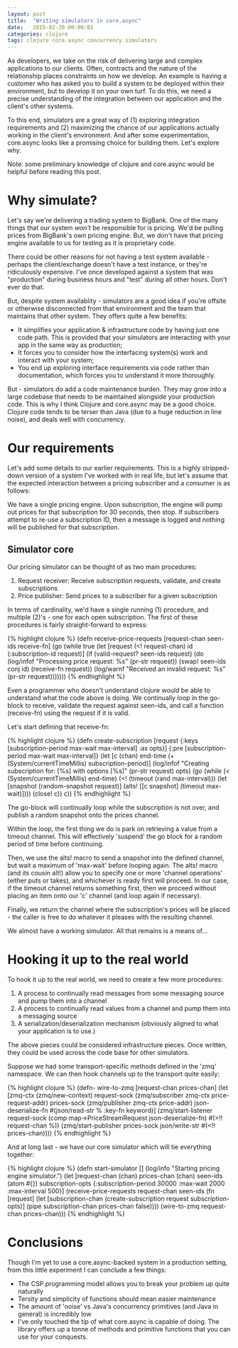 ```yaml
---
layout: post
title:  "Writing simulators in core.async"
date:   2015-02-20 00:00:01
categories: clojure
tags: clojure core.async concurrency simulators
---
```


As developers, we take on the risk of delivering large and complex applications to our
clients. Often, contracts and the nature of the relationship places constraints on how we
develop. An example is having a customer who has asked you to build a system to be deployed within
their environment, but to develop it on your own turf. To do this, we need a precise understanding
of the integration between our application and the client's other systems.

To this end, simulators are a great way of (1) exploring integration requirements and (2) maximizing
the chance of our applications actually working in the client's environment. And after some
experimentation, core.async looks like a promising choice for building them. Let's explore why.

Note: some preliminary knowledge of clojure and core.async would be helpful before reading this post.

# Why simulate?

Let's say we're delivering a trading system to BigBank. One of the many things that our system
_won't_ be responsible for is pricing. We'd be pulling prices from BigBank's own pricing
engine. But, we don't have that pricing engine available to us for testing as it is proprietary
code.

There could be other reasons for not having a test system available - perhaps the client/exchange
doesn't have a test instance, or they're ridiculously expensive. I've once developed against a
system that was "production" during business hours and "test" during all other hours. Don't ever do
that.

But, despite system availablity - simulators are a good idea if you're offsite or otherwise
disconnected from that environment and the team that maintains that other system. They offers quite
a few benefits:

* It simplifies your application & infrastructure code by having just one code path. This is
  provided that your simulators are interacting with your app in the same way as production;
* It forces you to consider how the interfacing system(s) work and interact with your system;
* You end up exploring interface requirements via code rather than documentation, which forces you
  to understand it more thoroughly.

But - simulators do add a code maintenance burden. They may grow into a large codebase that needs to
be maintained alongside your production code. This is why I think Clojure and core.async may be a
good choice. Clojure code tends to be terser than Java (due to a huge reduction in line noise), and
deals well with concurrency.

# Our requirements

Let's add some details to our earlier requirements. This is a highly stripped-down version of a
system I've worked with in real life, but let's assume that the expected interaction between a
pricing subscriber and a consumer is as follows:

We have a single pricing engine. Upon subscription, the engine will pump out prices for that
subscription for 30 seconds, then stop. If subscribers attempt to re-use a subscription ID, then a
message is logged and nothing will be published for that subscription.

## Simulator core

Our pricing simulator can be thought of as two main procedures:

1. Request receiver: Receive subscription requests, validate, and create subscriptions
2. Price publisher: Send prices to a subscriber for a given subscription

In terms of cardinality, we'd have a single running (1) procedure, and multiple (2)'s - one for each
open subscription. The first of these procedures is fairly straight-forward to express:

{% highlight clojure %}
(defn receive-price-requests
  [request-chan seen-ids receive-fn]
  (go
   (while true
     (let [request (<! request-chan)
           id (:subscription-id request)] 
       (if (valid-request? seen-ids request)
         (do
           (log/infof "Processing price request: %s" (pr-str request))
           (swap! seen-ids conj id)
           (receive-fn request))
         (log/warnf "Received an invalid request: %s" (pr-str request)))))))
{% endhighlight %}

Even a programmer who doesn't understand clojure would be able to understand what the code above is
doing. We continually loop in the go-block to receive, validate the request against seen-ids, and
call a function (receive-fn) using the request if it is valid.

Let's start defining that receive-fn:

{% highlight clojure %}
(defn create-subscription
  [request {:keys [subscription-period max-wait max-interval] :as opts}]
  {:pre [subscription-period max-wait max-interval]}
  (let [c (chan)
        end-time (+ (System/currentTimeMillis) subscription-period)]
    (log/infof "Creating subscription for: [%s] with options [%s]" (pr-str request) opts)
    (go
     (while (< (System/currentTimeMillis) end-time)
       (<! (timeout (rand max-interval)))
       (let [snapshot (random-snapshot request)]
         (alts! [[c snapshot]
                 (timeout max-wait)])))
     (close! c))
    c))
{% endhighlight %}

The go-block will continually loop while the subscription is not over, and publish a random snapshot
onto the prices channel. 

Within the loop, the first thing we do is park on retrieving a value from a timeout channel. This
will effectively 'suspend' the go block for a random period of time before continuing.

Then, we use the alts! macro to send a snapshot into the defined channel, but wait a maximum of
'max-wait' before looping again. The alts! macro (and its cousin alt!) allow you to specify one or
more 'channel operations' (either puts or takes), and whichever is ready first will proceed. In our
case, if the timeout channel returns something first, then we proceed without placing an item onto
our 'c' channel (and loop again if necessary).
  
Finally, we return the channel where the subscription's prices will be placed - the caller is free
to do whatever it pleases with the resulting channel.

We almost have a working simulator. All that remains is a means of...

# Hooking it up to the real world

To hook it up to the real world, we need to create a few more procedures:

1. A process to continually read messages from some messaging source and pump them into a channel
2. A process to continually read values from a channel and pump them into a messaging source
3. A serialization/deserialization mechanism (obviously aligned to what your application is to use.)

The above pieces could be considered infrastructure pieces. Once written, they could be used across
the code base for other simulators.

Suppose we had some transport-specific methods defined in the 'zmq' namespace. We can then hook
channels up to the transport quite easily:

{% highlight clojure %}
(defn- wire-to-zmq
  [request-chan prices-chan]
  (let [zmq-ctx (zmq/new-context)
        request-sock (zmq/subscriber zmq-ctx price-request-addr)
        prices-sock (zmq/publisher zmq-ctx price-addr)
        json-deserialize-fn #(json/read-str % :key-fn keyword)]
    (zmq/start-listener request-sock
                        (comp map->PriceStreamRequest json-deserialize-fn)
                        #(>!! request-chan %))
    (zmq/start-publisher prices-sock
                         json/write-str
                         #(<!! prices-chan))))
{% endhighlight %}

And at long last - we have our core simulator which will tie everything together:

{% highlight clojure %}
(defn start-simulator
  []
  (log/info "Starting pricing engine simulator.")
  (let [request-chan (chan)
        prices-chan (chan)
        seen-ids (atom #{})
        subscription-opts {:subscription-period 30000
                           :max-wait 2000
                           :max-interval 500}]
    (receive-price-requests request-chan
                            seen-ids
                            (fn [request]
                              (let [subscription-chan (create-subscription request
                                                                           subscription-opts)]
                                (pipe subscription-chan prices-chan false))))
    (wire-to-zmq request-chan prices-chan)))
{% endhighlight %}

# Conclusions

Though I'm yet to use a core.async-backed system in a production setting, from this little
experiment I can conclude a few things:

* The CSP programming model allows you to break your problem up quite naturally
* Tersity and simplicity of functions should mean easier maintenance
* The amount of 'noise' vs Java's concurrency primitives (and Java in general) is incredibly low
* I've only touched the tip of what core.async is capable of doing. The library offers up a tonne of
  methods and primitive functions that you can use for your conquests.



